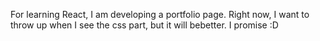 For learning React, I am developing a portfolio page. Right now, I want to throw up when I see the css part, but it will bebetter. I promise :D
